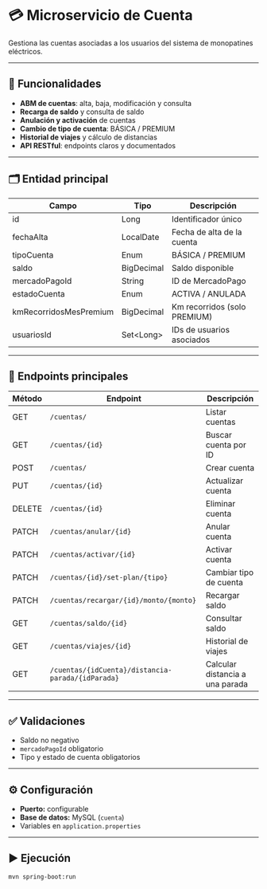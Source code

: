 
# 💳 Microservicio de Cuenta

Gestiona las cuentas asociadas a los usuarios del sistema de monopatines eléctricos.

---

## 🚀 Funcionalidades

- **ABM de cuentas**: alta, baja, modificación y consulta
- **Recarga de saldo** y consulta de saldo
- **Anulación y activación** de cuentas
- **Cambio de tipo de cuenta**: BÁSICA / PREMIUM
- **Historial de viajes** y cálculo de distancias
- **API RESTful**: endpoints claros y documentados

---

## 🗂️ Entidad principal

| Campo                  | Tipo         | Descripción                          |
|------------------------|--------------|--------------------------------------|
| id                     | Long         | Identificador único                  |
| fechaAlta              | LocalDate    | Fecha de alta de la cuenta           |
| tipoCuenta             | Enum         | BÁSICA / PREMIUM                     |
| saldo                  | BigDecimal   | Saldo disponible                     |
| mercadoPagoId          | String       | ID de MercadoPago                    |
| estadoCuenta           | Enum         | ACTIVA / ANULADA                     |
| kmRecorridosMesPremium | BigDecimal   | Km recorridos (solo PREMIUM)         |
| usuariosId             | Set\<Long\>  | IDs de usuarios asociados            |

---

## 📡 Endpoints principales

| Método | Endpoint                                      | Descripción                        |
|--------|-----------------------------------------------|------------------------------------|
| GET    | `/cuentas/`                                   | Listar cuentas                     |
| GET    | `/cuentas/{id}`                               | Buscar cuenta por ID               |
| POST   | `/cuentas/`                                   | Crear cuenta                       |
| PUT    | `/cuentas/{id}`                               | Actualizar cuenta                  |
| DELETE | `/cuentas/{id}`                               | Eliminar cuenta                    |
| PATCH  | `/cuentas/anular/{id}`                        | Anular cuenta                      |
| PATCH  | `/cuentas/activar/{id}`                       | Activar cuenta                     |
| PATCH  | `/cuentas/{id}/set-plan/{tipo}`               | Cambiar tipo de cuenta             |
| PATCH  | `/cuentas/recargar/{id}/monto/{monto}`        | Recargar saldo                     |
| GET    | `/cuentas/saldo/{id}`                         | Consultar saldo                    |
| GET    | `/cuentas/viajes/{id}`                        | Historial de viajes                |
| GET    | `/cuentas/{idCuenta}/distancia-parada/{idParada}` | Calcular distancia a una parada |

---

## ✅ Validaciones

- Saldo no negativo
- `mercadoPagoId` obligatorio
- Tipo y estado de cuenta obligatorios

---

## ⚙️ Configuración

- **Puerto:** configurable
- **Base de datos:** MySQL (`cuenta`)
- Variables en `application.properties`

---

## ▶️ Ejecución

```bash
mvn spring-boot:run
